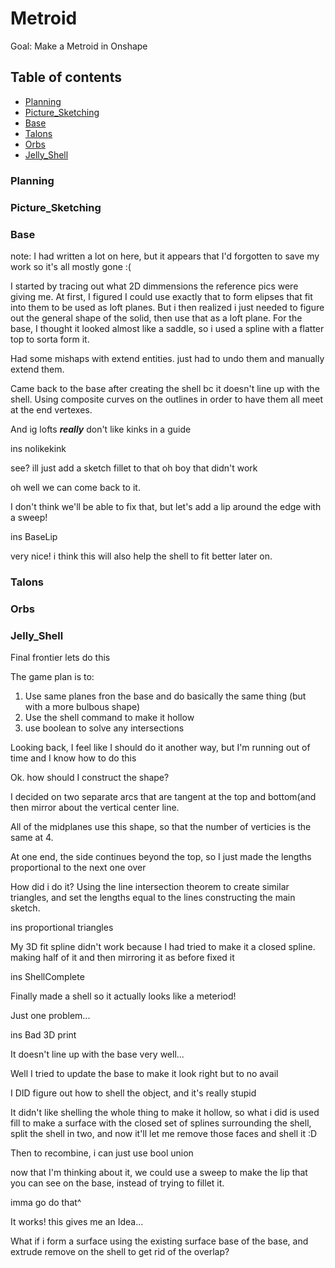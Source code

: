 # Metroid
Goal: Make a Metroid in Onshape

## Table of contents
- [Planning](#Planning)
- [Picture_Sketching](#Picture_Sketching)
- [Base](#Base)
- [Talons](#Talons)
- [Orbs](#Orbs)
- [Jelly_Shell](#Jelly_Shell)

### Planning
### Picture_Sketching
### Base

note: I had written a lot on here, but it appears that I'd forgotten to save my work so it's all mostly gone :(

I started by tracing out what 2D dimmensions the reference pics were giving me. At first, I figured I could use exactly that to form elipses that fit into them to be used as loft planes. But i then realized i just needed to figure out the general shape of the solid, then use that as a loft plane. For the base, I thought it looked almost like a saddle, so i used a spline with a flatter top to sorta form it.

Had some mishaps with extend entities. just had to undo them and manually extend them.

Came back to the base after creating the shell bc it doesn't line up with the shell. Using composite curves on the outlines in order to have them all meet at the end vertexes.

And ig lofts ***really*** don't like kinks in a guide

ins nolikekink

see? ill just add a sketch fillet to that
oh boy that didn't work

oh well we can come back to it.

I don't think we'll be able to fix that, but let's add a lip around the edge with a sweep!

ins BaseLip

very nice! i think this will also help the shell to fit better later on.

### Talons
### Orbs
### Jelly_Shell

Final frontier lets do this

The game plan is to:
1. Use same planes fron the base and do basically the same thing (but with a more bulbous shape)
2. Use the shell command to make it hollow
3. use boolean to solve any intersections

Looking back, I feel like I should do it another way, but I'm running out of time and I know how to do this

Ok. how should I construct the shape?

I decided on two separate arcs that are tangent at the top and bottom(and then mirror about the vertical center line.

All of the midplanes use this shape, so that the number of verticies is the same at 4.

At one end, the side continues beyond the top, so I just made the lengths proportional to the next one over

How did i do it? Using the line intersection theorem to create similar triangles, and set the lengths equal to the lines constructing the main sketch.

ins proportional triangles

My 3D fit spline didn't work because I had tried to make it a closed spline. making half of it and then mirroring it as before fixed it

ins ShellComplete

Finally made a shell so it actually looks like a meteriod!

Just one problem...

ins Bad 3D print

It doesn't line up with the base very well...

Well I tried to update the base to make it look right but to no avail

I DID figure out how to shell the object, and it's really stupid

It didn't like shelling the whole thing to make it hollow, so what i did is used fill to make a surface with the closed set of splines surrounding the shell, split the shell in two, and now it'll let me remove those faces and shell it :D

Then to recombine, i can just use bool union

now that I'm thinking about it, we could use a sweep to make the lip that you can see on the base, instead of trying to fillet it.

imma go do that^

It works! this gives me an Idea...

What if i form a surface using the existing surface base of the base, and extrude remove on the shell to get rid of the overlap?
